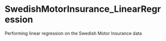 # SwedishMotorInsurance_LinearRegression
Performing linear regression on the Swedish Motor Insurance data
